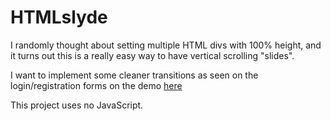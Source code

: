 HTMLslyde
=========

I randomly thought about setting multiple HTML divs with 100% height, and it turns out this is a really easy way to have vertical scrolling "slides".

I want to implement some cleaner transitions as seen on the login/registration forms on the demo  [here](http://tympanus.net/codrops/2012/03/27/login-and-registration-form-with-html5-and-css3/)

This project uses no JavaScript. 
